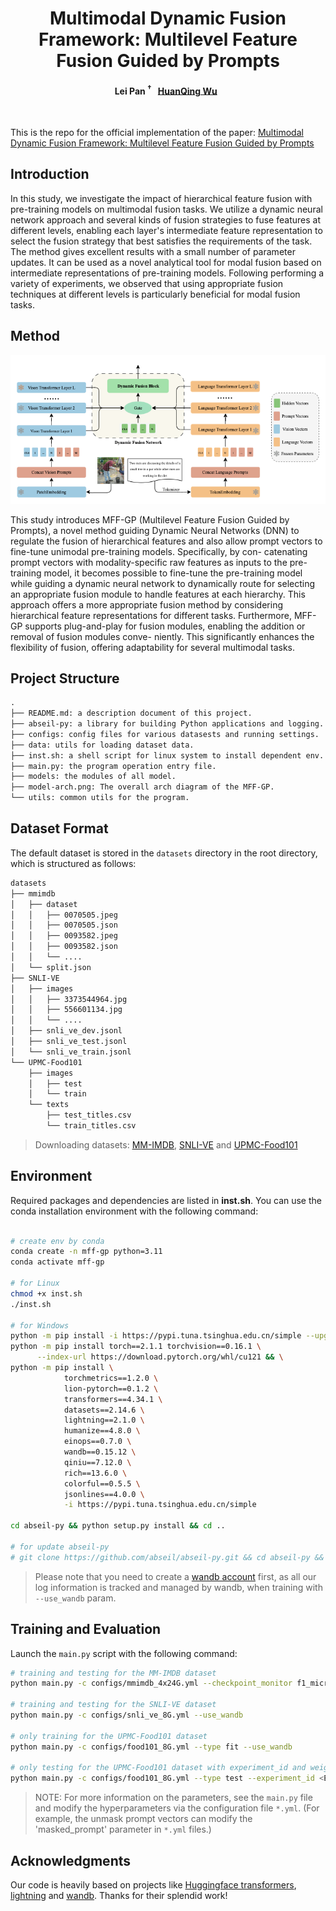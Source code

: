 <h1 align="center">
Multimodal Dynamic Fusion Framework: Multilevel Feature Fusion Guided by Prompts
</h1>

<h4 align="center">
  Lei Pan <sup>&dagger;</sup> &nbsp; 
  <a href="https://github.com/whq2024/">HuanQing Wu</a> &nbsp;
</h4>

<br>

This is the repo for the official implementation of the paper: [Multimodal Dynamic Fusion Framework: Multilevel Feature Fusion Guided by Prompts](https://onlinelibrary.wiley.com/doi/full/10.1111/exsy.13668)

## Introduction

In this study, we investigate the impact of hierarchical feature fusion with pre-training models on multimodal fusion tasks. We utilize a dynamic neural network approach and several kinds of fusion strategies to fuse features at different levels, enabling each layer's intermediate feature representation to select the fusion strategy that best satisfies the requirements of the task. The method gives excellent results with a small number of parameter updates. It can be used as a novel analytical tool for modal fusion based on intermediate representations of pre-training models. Following performing a variety of experiments, we observed that using appropriate fusion techniques at different levels is particularly beneficial for modal fusion tasks.

## Method

<div align=center>
	<img src="model-arch.png" width="800" >
</div>

This study introduces MFF-GP (Multilevel Feature Fusion Guided by Prompts), a novel method guiding Dynamic Neural Networks (DNN) to regulate the fusion of hierarchical features and also allow prompt vectors to fine-tune unimodal pre-training models. Specifically, by con- catenating prompt vectors with modality-specific raw features as inputs to the pre-training model, it becomes possible to fine-tune the pre-training model while guiding a dynamic neural network to dynamically route for selecting an appropriate fusion module to handle features at each hierarchy. This approach offers a more appropriate fusion method by considering hierarchical feature representations for different tasks. Furthermore, MFF-GP supports plug-and-play for fusion modules, enabling the addition or removal of fusion modules conve- niently. This significantly enhances the flexibility of fusion, offering adaptability for several multimodal tasks.

## Project Structure

```txt
.
├── README.md: a description document of this project.
├── abseil-py: a library for building Python applications and logging.
├── configs: config files for various datasests and running settings.
├── data: utils for loading dataset data.
├── inst.sh: a shell script for linux system to install dependent env.
├── main.py: the program operation entry file.
├── models: the modules of all model.
├── model-arch.png: The overall arch diagram of the MFF-GP.
└── utils: common utils for the program.
```

## Dataset Format

The default dataset is stored in the `datasets` directory in the root directory, which is structured as follows:

```txt
datasets
├── mmimdb
│   ├── dataset
│   │   ├── 0070505.jpeg
│   │   ├── 0070505.json
│   │   ├── 0093582.jpeg
│   │   ├── 0093582.json
│   │   └── ....
│   └── split.json
├── SNLI-VE
│   ├── images
│   │   ├── 3373544964.jpg
│   │   ├── 556601134.jpg
│   │   └── ....
│   ├── snli_ve_dev.jsonl
│   ├── snli_ve_test.jsonl
│   └── snli_ve_train.jsonl
└── UPMC-Food101
    ├── images
    │   ├── test
    │   └── train
    └── texts
        ├── test_titles.csv
        └── train_titles.csv
```

> Downloading datasets: [MM-IMDB](https://archive.org/details/mmimdb), [SNLI-VE](https://github.com/necla-ml/SNLI-VE) and [UPMC-Food101](https://www.kaggle.com/datasets/gianmarco96/upmcfood101)

## Environment

Required packages and dependencies are listed in **inst.sh**. You can use the conda installation environment with the following command:

```bash

# create env by conda
conda create -n mff-gp python=3.11
conda activate mff-gp

# for Linux
chmod +x inst.sh
./inst.sh

# for Windows
python -m pip install -i https://pypi.tuna.tsinghua.edu.cn/simple --upgrade pip && \
python -m pip install torch==2.1.1 torchvision==0.16.1 \
      --index-url https://download.pytorch.org/whl/cu121 && \
python -m pip install \
            torchmetrics==1.2.0 \
            lion-pytorch==0.1.2 \
            transformers==4.34.1 \
            datasets==2.14.6 \
            lightning==2.1.0 \
            humanize==4.8.0 \
            einops==0.7.0 \
            wandb==0.15.12 \
            qiniu==7.12.0 \
            rich==13.6.0 \
            colorful==0.5.5 \
            jsonlines==4.0.0 \
            -i https://pypi.tuna.tsinghua.edu.cn/simple

cd abseil-py && python setup.py install && cd ..

# for update abseil-py
# git clone https://github.com/abseil/abseil-py.git && cd abseil-py && python setup.py install && cd ..

```

> Please note that you need to create a [wandb account](https://wandb.ai/) first, as all our log information is tracked and managed by wandb, when training with `--use_wandb` param.

## Training and Evaluation

Launch the `main.py` script with the following command:

```bash
# training and testing for the MM-IMDB dataset
python main.py -c configs/mmimdb_4x24G.yml --checkpoint_monitor f1_micro --patience 10 --use_wandb

# training and testing for the SNLI-VE dataset
python main.py -c configs/snli_ve_8G.yml --use_wandb

# only training for the UPMC-Food101 dataset
python main.py -c configs/food101_8G.yml --type fit --use_wandb

# only testing for the UPMC-Food101 dataset with experiment_id and weight_name(default 'last.ckpt')
python main.py -c configs/food101_8G.yml --type test --experiment_id <EXPERTMENT_ID_VAL> --weight_name <WEIGHT_NAME_VAL>
```

> NOTE: For more information on the parameters, see the `main.py` file and modify the hyperparameters via the configuration file `*.yml`. (For example, the unmask prompt vectors can modify the 'masked_prompt' parameter in `*.yml` files.)

<!-- ## Citation

Please consider citing our work if you find our projects useful in your research:

```biber
...
```
 -->

## Acknowledgments

Our code is heavily based on projects like [Huggingface transformers](https://huggingface.co/docs/transformers/index), [lightning](https://lightning.ai/docs/pytorch/stable/) and [wandb](https://wandb.ai/). Thanks for their splendid work!
